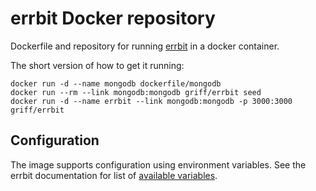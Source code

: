 # errbit Docker repository

Dockerfile and repository for running [errbit] in a docker container.

The short version of how to get it running:
```
docker run -d --name mongodb dockerfile/mongodb
docker run --rm --link mongodb:mongodb griff/errbit seed
docker run -d --name errbit --link mongodb:mongodb -p 3000:3000 griff/errbit
```

## Configuration

The image supports configuration using environment variables.
See the errbit documentation for list of [available variables].

[errbit]: https://github.com/errbit/errbit
[available variables]: https://github.com/errbit/errbit/blob/master/docs/ENV-VARIABLES.md
